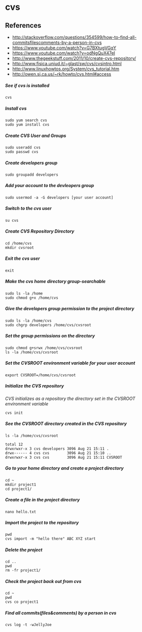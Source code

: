 # cvs

## References
* http://stackoverflow.com/questions/354599/how-to-find-all-commitsfilescomments-by-a-person-in-cvs
* https://www.youtube.com/watch?v=G7BXtugVGqY
* https://www.youtube.com/watch?v=odNgQuX47eI
* http://www.thegeekstuff.com/2011/10/create-cvs-repository/
* http://www.fisica.uniud.it/~glast/sw/cvs/cvsintro.html
* http://www.linuxhowtos.org/System/cvs_tutorial.htm
* http://owen.sj.ca.us/~rk/howto/cvs.html#access

##### See if cvs is installed
```
cvs
```

##### Install cvs
```
sudo yum search cvs
sudo yum install cvs
```

##### Create CVS User and Groups
```
sudo useradd cvs
sudo passwd cvs
```

##### Create developers group
```
sudo groupadd developers
```

##### Add your account to the devleopers group
```
sudo usermod -a -G developers [your user account]
```

##### Switch to the cvs user
```
su cvs
```

##### Create CVS Repository Directory
```
cd /home/cvs
mkdir cvsroot
```

##### Exit the cvs user
```
exit
```

##### Make the cvs home directory group-searchable
```
sudo ls -la /home
sudo chmod g+x /home/cvs
```

##### Give the developers group permission to the project directory
```
sudo ls -la /home/cvs
sudo chgrp developers /home/cvs/cvsroot
```

##### Set the group permissions on the directory
```
sudo chmod g+srwx /home/cvs/cvsroot
ls -la /home/cvs/cvsroot
```

##### Set the CVSROOT environment variable for your user account
```
export CVSROOT=/home/cvs/cvsroot
```

##### Initialize the CVS repository
*CVS initializes as a repository the directory set in the CVSROOT environment variable*
```
cvs init
```

##### See the CVSROOT directory created in the CVS repository
```
ls -la /home/cvs/cvsroot
```
```
total 12
drwxrwxr-x 3 cvs developers 3096 Aug 21 15:11 .
drwx------ 4 cvs cvs        3096 Aug 21 15:10 ..
drwxrwxr-x 3 cvs cvs        3096 Aug 21 15:11 CVSROOT
```

##### Go to your home directory and create a project directory
```
cd ~
mkdir project1
cd project1/
```

##### Create a file in the project directory
```
nano hello.txt
```

##### Import the project to the repository
```
pwd
cvs import -m "hello there" ABC XYZ start
```

##### Delete the project
```
cd ..
pwd
rm -fr project1/
```

##### Check the project back out from cvs
```
cd ~
pwd
cvs co project1
```

##### Find all commits(files&comments) by a person in cvs
```
cvs log -t -wJellyJoe
```
